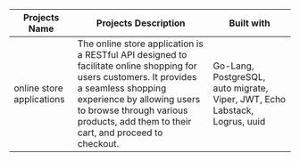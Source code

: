 | Projects Name             | Projects Description                                                                                                                                                                                                                                        | Built with                                                                 |
|---------------------------|-------------------------------------------------------------------------------------------------------------------------------------------------------------------------------------------------------------------------------------------------------------|----------------------------------------------------------------------------|
| online store applications | The online store application is a RESTful API designed to facilitate online shopping for users customers. It provides a seamless shopping experience by allowing users to browse through various products, add them to their cart, and proceed to checkout. | Go-Lang, PostgreSQL, auto migrate, Viper, JWT, Echo Labstack, Logrus, uuid |